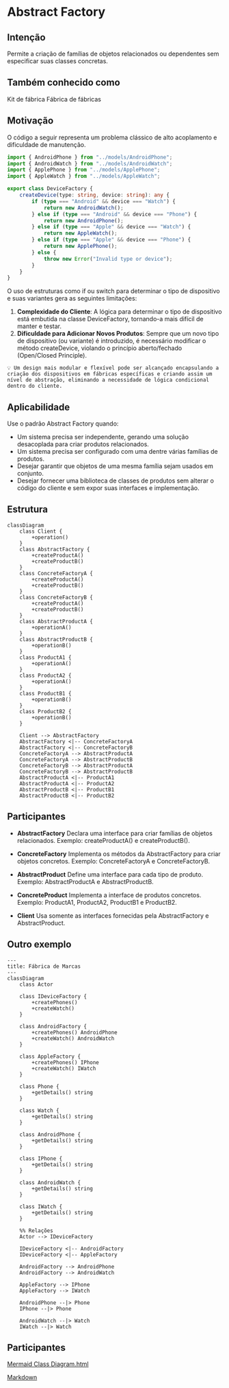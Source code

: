 # Abstract Factory

## Intenção
Permite a criação de famílias de objetos relacionados ou dependentes sem especificar suas classes concretas.

## Também conhecido como
Kit de fábrica
Fábrica de fábricas

## Motivação
O código a seguir representa um problema clássico de alto acoplamento e dificuldade de manutenção. 

```typescript
import { AndroidPhone } from "../models/AndroidPhone";
import { AndroidWatch } from "../models/AndroidWatch";
import { ApplePhone } from "../models/ApplePhone";
import { AppleWatch } from "../models/AppleWatch";

export class DeviceFactory {
    createDevice(type: string, device: string): any {
        if (type === "Android" && device === "Watch") {
            return new AndroidWatch();
        } else if (type === "Android" && device === "Phone") {
            return new AndroidPhone();
        } else if (type === "Apple" && device === "Watch") {
            return new AppleWatch();
        } else if (type === "Apple" && device === "Phone") {
            return new ApplePhone();
        } else {
            throw new Error("Invalid type or device");
        }
    }
}
```
O uso de estruturas como if ou switch para determinar o tipo de dispositivo e suas variantes gera as seguintes limitações:
1. **Complexidade do Cliente**: A lógica para determinar o tipo de dispositivo está embutida na classe DeviceFactory, tornando-a mais difícil de manter e testar.
2. **Dificuldade para Adicionar Novos Produtos**: Sempre que um novo tipo de dispositivo (ou variante) é introduzido, é necessário modificar o método createDevice, violando o princípio aberto/fechado (Open/Closed Principle).
   
`💡 Um design mais modular e flexível pode ser alcançado encapsulando a criação dos dispositivos em fábricas específicas e criando assim um nível de abstração, eliminando a necessidade de lógica condicional dentro do cliente.`


## Aplicabilidade
Use o padrão Abstract Factory quando:
- Um sistema precisa ser independente, gerando uma solução desacoplada para criar produtos relacionados.
- Um sistema precisa ser configurado com uma dentre várias famílias de produtos.
- Desejar garantir que objetos de uma mesma família sejam usados em conjunto.
- Desejar fornecer uma biblioteca de classes de produtos sem alterar o código do cliente e sem expor suas interfaces e implementação.


## Estrutura

```mermaid
classDiagram
    class Client {
        +operation()
    }
    class AbstractFactory {
        +createProductA()
        +createProductB()
    }
    class ConcreteFactoryA {
        +createProductA()
        +createProductB()
    }
    class ConcreteFactoryB {
        +createProductA()
        +createProductB()
    }
    class AbstractProductA {
        +operationA()
    }
    class AbstractProductB {
        +operationB()
    }
    class ProductA1 {
        +operationA()
    }
    class ProductA2 {
        +operationA()
    }
    class ProductB1 {
        +operationB()
    }
    class ProductB2 {
        +operationB()
    }

    Client --> AbstractFactory
    AbstractFactory <|-- ConcreteFactoryA
    AbstractFactory <|-- ConcreteFactoryB
    ConcreteFactoryA --> AbstractProductA
    ConcreteFactoryA --> AbstractProductB
    ConcreteFactoryB --> AbstractProductA
    ConcreteFactoryB --> AbstractProductB
    AbstractProductA <|-- ProductA1
    AbstractProductA <|-- ProductA2
    AbstractProductB <|-- ProductB1
    AbstractProductB <|-- ProductB2
```

## Participantes

- **AbstractFactory**
Declara uma interface para criar famílias de objetos relacionados.
Exemplo: createProductA() e createProductB().

- **ConcreteFactory**
Implementa os métodos da AbstractFactory para criar objetos concretos.
Exemplo: ConcreteFactoryA e ConcreteFactoryB.

- **AbstractProduct**
Define uma interface para cada tipo de produto.
Exemplo: AbstractProductA e AbstractProductB.

- **ConcreteProduct**
Implementa a interface de produtos concretos.
Exemplo: ProductA1, ProductA2, ProductB1 e ProductB2.

- **Client**
Usa somente as interfaces fornecidas pela AbstractFactory e AbstractProduct.


## Outro exemplo

```mermaid
---
title: Fábrica de Marcas
---
classDiagram
    class Actor

    class IDeviceFactory {
        +createPhones()
        +createWatch()
    }

    class AndroidFactory {
        +createPhones() AndroidPhone
        +createWatch() AndroidWatch
    }

    class AppleFactory {
        +createPhones() IPhone
        +createWatch() IWatch
    }

    class Phone {
        +getDetails() string
    }

    class Watch {
        +getDetails() string
    }

    class AndroidPhone {
        +getDetails() string
    }

    class IPhone {
        +getDetails() string
    }

    class AndroidWatch {
        +getDetails() string
    }

    class IWatch {
        +getDetails() string
    }

    %% Relações
    Actor --> IDeviceFactory

    IDeviceFactory <|-- AndroidFactory
    IDeviceFactory <|-- AppleFactory

    AndroidFactory --> AndroidPhone
    AndroidFactory --> AndroidWatch

    AppleFactory --> IPhone
    AppleFactory --> IWatch

    AndroidPhone --|> Phone
    IPhone --|> Phone

    AndroidWatch --|> Watch
    IWatch --|> Watch
```

## Participantes

[Mermaid Class Diagram.html](https://mermaid.js.org/syntax/classDiagram.html)

[Markdown](https://docs.github.com/pt/get-started/writing-on-github/getting-started-with-writing-and-formatting-on-github/basic-writing-and-formatting-syntax)

